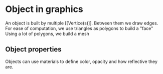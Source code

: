# Object in graphics
An object is built by multiple [[Vertice(s)]].
Between them we draw edges.
For ease of computation, we use triangles as polygons to build a "face"
Using a lot of polygons, we build a mesh

## Object properties
Objects can use materials to define color, opacity and how reflective they are.